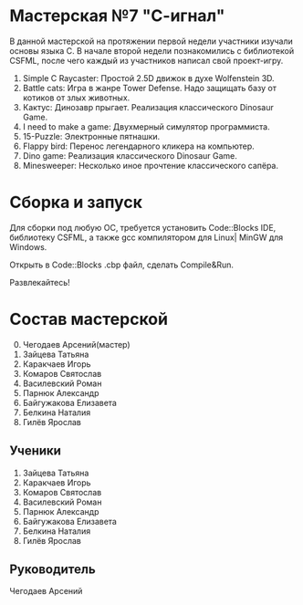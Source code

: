 # Мастерская №7 "С-игнал"

В данной мастерской на протяжении первой недели участники изучали основы языка С. В начале второй недели познакомились с библиотекой CSFML, после чего каждый из участников написал свой проект-игру.

1) Simple C Raycaster: Простой 2.5D движок в духе Wolfenstein 3D.
2) Battle cats: Игра в жанре Tower Defense. Надо защищать базу от котиков от злых животных.
3) Кактус: Динозавр прыгает. Реализация классического Dinosaur Game.
4) I need to make a game: Двухмерный симулятор программиста.
5) 15-Puzzle: Электронные пятнашки.
6) Flappy bird: Перенос легендарного кликера на компьютер.
7) Dino game: Реализация классического Dinosaur Game.
8) Minesweeper: Несколько иное прочтение классического сапёра.


# Сборка и запуск

Для сборки под любую ОС, требуется установить Code::Blocks IDE, библиотеку CSFML, а также gcc компилятором для Linux| MinGW для Windows.

Открыть в Code::Blocks .cbp файл, сделать Compile&Run.

Развлекайтесь!

# Состав мастерской
0) Чегодаев Арсений(мастер)
1) Зайцева Татьяна
2) Каракчаев Игорь
3) Комаров Святослав
4) Василевский Роман
5) Парнюк Александр
6) Байгужакова Елизавета
7) Белкина Наталия
8) Гилёв Ярослав

## Ученики
1) Зайцева Татьяна
2) Каракчаев Игорь
3) Комаров Святослав
4) Василевский Роман
5) Парнюк Александр
6) Байгужакова Елизавета
7) Белкина Наталия
8) Гилёв Ярослав

## Руководитель
Чегодаев Арсений
